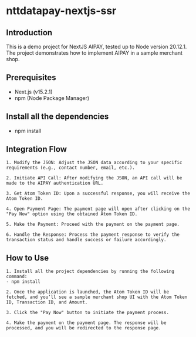 # nttdatapay-nextjs-ssr
 
## Introduction
This is a demo project for NextJS AIPAY, tested up to Node version 20.12.1. The project demonstrates how to implement AIPAY in a sample merchant shop.
 
## Prerequisites
- Next.js (v15.2.1)
- npm (Node Package Manager)
 
## Install all the dependencies
- npm install
 
## Integration Flow
    1. Modify the JSON: Adjust the JSON data according to your specific requirements (e.g., contact number, email, etc.).
 
    2. Initiate API Call: After modifying the JSON, an API call will be made to the AIPAY authentication URL.
 
    3. Get Atom Token ID: Upon a successful response, you will receive the Atom Token ID.
 
    4. Open Payment Page: The payment page will open after clicking on the "Pay Now" option using the obtained Atom Token ID.
 
    5. Make the Payment: Proceed with the payment on the payment page.
 
    6. Handle the Response: Process the payment response to verify the transaction status and handle success or failure accordingly.
 
## How to Use
    1. Install all the project dependencies by running the following command:
    - npm install
 
    2. Once the application is launched, the Atom Token ID will be fetched, and you’ll see a sample merchant shop UI with the Atom Token ID, Transaction ID, and Amount.
 
    3. Click the "Pay Now" button to initiate the payment process.
 
    4. Make the payment on the payment page. The response will be processed, and you will be redirected to the response page.